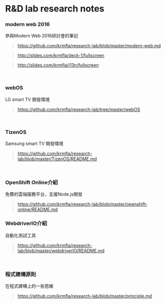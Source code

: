 # R&D lab research notes

### modern web 2016

參與Modern Web 2016研討會的筆記

>https://github.com/krmfla/research-lab/blob/master/modern-web.md

>http://slides.com/krmfla/deck-1/fullscreen

>http://slides.com/krmfla/i13n/fullscreen

<br>

### webOS

LG smart TV 開發環境

>https://github.com/krmfla/research-lab/tree/master/webOS

<br>

### TizenOS

Samsung smart TV 開發環境

>https://github.com/krmfla/research-lab/blob/master/TizenOS/README.md

<br>

### OpenShift Online介紹

免費的雲端服務平台，支援Node.js開發

>https://github.com/krmfla/research-lab/blob/master/openshift-online/README.md


### WebdriverIO介紹

自動化測試工具

>https://github.com/krmfla/research-lab/blob/master/webdriverIO/README.md

<br>

### 程式建構原則

在程式建構上的一些思維

>https://github.com/krmfla/research-lab/blob/master/principle.md

